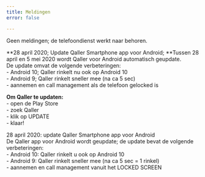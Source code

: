 ```yaml
---
title: Meldingen
error: false

---
```

Geen meldingen; de telefoondienst werkt naar behoren.

\**28 april 2020; Update Qaller Smartphone app voor Android;
\**Tussen 28 april en 5 mei 2020 wordt Qaller voor Android automatisch geupdate.  
De update omvat de volgende verbeteringen:  
\- Android 10; Qaller rinkelt nu ook op Android 10  
\- Android 9; Qaller rinkelt sneller mee (na ca 5 sec)  
\- aannemen en call management als de telefoon gelocked is

**Om Qaller te updaten:**  
\- open de Play Store  
\- zoek Qaller  
\- klik op UPDATE  
\- klaar!

28 april 2020: update Qaller Smartphone app voor Android  
De Qaller app voor Android wordt geupdate; de update bevat de volgende verbeteringen:   
\- Android 10: Qaller rinkelt u ook op Android 10     
\- Android 9: Qaller rinkelt sneller mee (na ca 5 sec = 1 rinkel)  
\- aannemen en call management vanuit het LOCKED SCREEN  
 